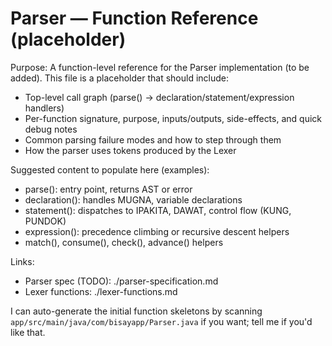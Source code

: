 # Parser — Function Reference (placeholder)

Purpose: A function-level reference for the Parser implementation (to be added). This file is a placeholder that should include:

- Top-level call graph (parse() -> declaration/statement/expression handlers)
- Per-function signature, purpose, inputs/outputs, side-effects, and quick debug notes
- Common parsing failure modes and how to step through them
- How the parser uses tokens produced by the Lexer

Suggested content to populate here (examples):
- parse(): entry point, returns AST or error
- declaration(): handles MUGNA, variable declarations
- statement(): dispatches to IPAKITA, DAWAT, control flow (KUNG, PUNDOK)
- expression(): precedence climbing or recursive descent helpers
- match(), consume(), check(), advance() helpers

Links:
- Parser spec (TODO): ./parser-specification.md
- Lexer functions: ./lexer-functions.md

I can auto-generate the initial function skeletons by scanning `app/src/main/java/com/bisayapp/Parser.java` if you want; tell me if you'd like that.
